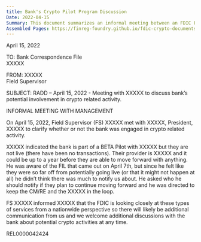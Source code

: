 ```yaml
---
title: Bank's Crypto Pilot Program Discussion
Date: 2022-04-15
Summary: This document summarizes an informal meeting between an FDIC Field Supervisor and a bank president regarding the bank's potential involvement in crypto-related activities. The bank president indicated that the institution is part of a BETA Pilot with an unnamed provider but has not conducted any transactions yet, and implementation could take up to a year or might not happen at all. The president acknowledged awareness of a recent FIL (Financial Institution Letter) from April 7th but did not notify the FDIC because the activity was not yet operational. The Field Supervisor advised the president to keep the CM/RE and another entity informed of plans to proceed and noted that the FDIC is examining these types of services from a nationwide perspective, with additional communication likely forthcoming. (AI-generated)
Assembled Pages: https://finreg-foundry.github.io/fdic-crypto-documents//assets/assembled_pages/document_42424.pdf
---
```

April 15, 2022

TO: Bank Correspondence File  
    XXXXX

FROM: XXXXX  
    Field Supervisor

SUBJECT: RADD – April 15, 2022 - Meeting with XXXXX to discuss bank’s potential involvement in crypto related activity.

INFORMAL MEETING WITH MANAGEMENT

On April 15, 2022, Field Supervisor (FS) XXXXX met with XXXXX, President, XXXXX to clarify whether or not the bank was engaged in crypto related activity.

XXXXX indicated the bank is part of a BETA Pilot with XXXXX but they are not live (there have been no transactions). Their provider is XXXXX and it could be up to a year before they are able to move forward with anything. He was aware of the FIL that came out on April 7th, but since he felt like they were so far off from potentially going live (or that it might not happen at all) he didn’t think there was much to notify us about. He asked who he should notify if they plan to continue moving forward and he was directed to keep the CM/RE and the XXXXX in the loop.

FS XXXXX informed XXXXX that the FDIC is looking closely at these types of services from a nationwide perspective so there will likely be additional communication from us and we welcome additional discussions with the bank about potential crypto activities at any time.

REL0000042424